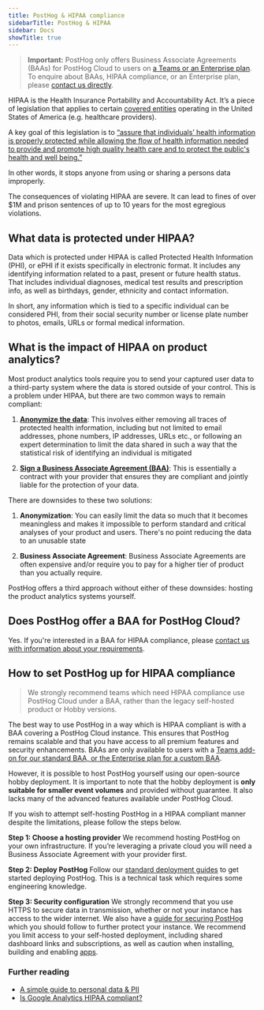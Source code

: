 ```yaml
---
title: PostHog & HIPAA compliance
sidebarTitle: PostHog & HIPAA
sidebar: Docs
showTitle: true
---
```


> **Important:** PostHog only offers Business Associate Agreements (BAAs) for PostHog Cloud to users on [a Teams or an Enterprise plan](/pricing). To enquire about BAAs, HIPAA compliance, or an Enterprise plan, please [contact us directly](/talk-to-a-human). 

HIPAA is the Health Insurance Portability and Accountability Act. It’s a piece of legislation that applies to certain [covered entities](https://www.hhs.gov/hipaa/for-professionals/covered-entities/index.html) operating in the United States of America (e.g. healthcare providers).

A key goal of this legislation is to [“assure that individuals’ health information is properly protected while allowing the flow of health information needed to provide and promote high quality health care and to protect the public's health and well being.”](https://www.hhs.gov/hipaa/for-professionals/privacy/laws-regulations/index.html) 

In other words, it stops anyone from using or sharing a persons data improperly.

The consequences of violating HIPAA are severe. It can lead to fines of over $1M and prison sentences of up to 10 years for the most egregious violations.

## What data is protected under HIPAA?

Data which is protected under HIPAA is called Protected Health Information (PHI), or ePHI if it exists specifically in electronic format. It includes any identifying information related to a past, present or future health status. That includes individual diagnoses, medical test results and prescription info, as well as birthdays, gender, ethnicity and contact information.

In short, any information which is tied to a specific individual can be considered PHI, from their social security number or license plate number to photos, emails, URLs or formal medical information. 

## What is the impact of HIPAA on product analytics?

Most product analytics tools require you to send your captured user data to a third-party system where the data is stored outside of your control. This is a problem under HIPAA, but there are two common ways to remain compliant:

1. **[Anonymize the data](https://www.hhs.gov/hipaa/for-professionals/privacy/special-topics/de-identification/index.html#standard)**: This involves either removing all traces of protected health information, including but not limited to email addresses, phone numbers, IP addresses, URLs etc., or following an expert determination to limit the data shared in such a way that the statistical risk of identifying an individual is mitigated

2. **[Sign a Business Associate Agreement (BAA)](https://www.hhs.gov/hipaa/for-professionals/covered-entities/sample-business-associate-agreement-provisions/index.html)**: This is essentially a contract with your provider that ensures they are compliant and jointly liable for the protection of your data.

There are downsides to these two solutions:

1. **Anonymization**: You can easily limit the data so much that it becomes meaningless and makes it impossible to perform standard and critical analyses of your product and users. There's no point reducing the data to an unusable state
 
2. **Business Associate Agreement**: Business Associate Agreements are often expensive and/or require you to pay for a higher tier of product than you actually require.

PostHog offers a third approach without either of these downsides: hosting the product analytics systems yourself.

## Does PostHog offer a BAA for PostHog Cloud?

Yes. If you're interested in a BAA for HIPAA compliance, please [contact us with information about your requirements](/talk-to-a-human).  

## How to set PostHog up for HIPAA compliance

> We strongly recommend teams which need HIPAA compliance use PostHog Cloud under a BAA, rather than the legacy self-hosted product or Hobby versions. 

The best way to use PostHog in a way which is HIPAA compliant is with a BAA covering a PostHog Cloud instance. This ensures that PostHog remains scalable and that you have access to all premium features and security enhancements. BAAs are only available to users with a [Teams add-on for our standard BAA, or the Enterprise plan for a custom BAA](/pricing).

However, it is possible to host PostHog yourself using our open-source hobby deployment. It is important to note that the hobby deployment is **only suitable for smaller event volumes** and provided without guarantee. It also lacks many of the advanced features available under PostHog Cloud. 

If you wish to attempt self-hosting PostHog in a HIPAA compliant manner despite the limitations, please follow the steps below. 

**Step 1: Choose a hosting provider**
We recommend hosting PostHog on your own infrastructure. If you’re leveraging a private cloud you will need a Business Associate Agreement with your provider first. 

**Step 2: Deploy PostHog**
Follow our [standard deployment guides](/docs/self-host) to get started deploying PostHog. This is a technical task which requires some engineering knowledge. 

**Step 3: Security configuration**
We strongly recommend that you use HTTPS to secure data in transmission, whether or not your instance has access to the wider internet. We also have a [guide for securing PostHog](https://posthog.com/docs/self-host/configure/securing-posthog) which you should follow to further protect your instance. We recommend you limit access to your self-hosted deployment, including shared dashboard links and subscriptions, as well as caution when installing, building and enabling [apps](/docs/apps).

### Further reading

- [A simple guide to personal data & PII](/blog/what-is-personal-data-pii)
- [Is Google Analytics HIPAA compliant?](/blog/is-google-analytics-hipaa-compliant)
